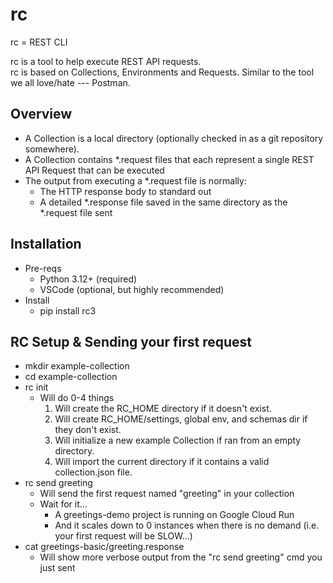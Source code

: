 # rc
rc = REST CLI  

rc is a tool to help execute REST API requests.  
rc is based on Collections, Environments and Requests.  Similar to the tool we all love/hate --- Postman.  

## Overview
* A Collection is a local directory (optionally checked in as a git repository somewhere).
* A Collection contains *.request files that each represent a single REST API Request that can be executed
* The output from executing a *.request file is normally:
    * The HTTP response body to standard out
    * A detailed *.response file saved in the same directory as the *.request file sent

## Installation
* Pre-reqs
    * Python 3.12+ (required)
    * VSCode (optional, but highly recommended)
* Install
    * pip install rc3

## RC Setup & Sending your first request
* mkdir example-collection
* cd example-collection
* rc init
    * Will do 0-4 things
      1. Will create the RC_HOME directory if it doesn't exist.
      2. Will create RC_HOME/settings, global env, and schemas dir if they don't exist.
      3. Will initialize a new example Collection if ran from an empty directory.
      4. Will import the current directory if it contains a valid collection.json file.
* rc send greeting
    * Will send the first request named "greeting" in your collection
    * Wait for it…  
      * A greetings-demo project is running on Google Cloud Run
      * And it scales down to 0 instances when there is no demand (i.e. your first request will be SLOW…)
* cat greetings-basic/greeting.response
    * Will show more verbose output from the "rc send greeting" cmd you just sent 